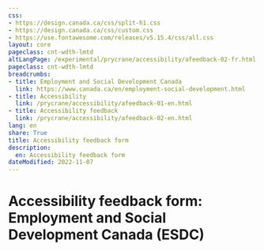 ```yaml
---
css:
- https://design.canada.ca/css/split-h1.css
- https://design.canada.ca/css/custom.css
- https://use.fontawesome.com/releases/v5.15.4/css/all.css
layout: core
pageclass: cnt-wdth-lmtd
altLangPage: /experimental/prycrane/accessibility/afeedback-02-fr.html
pageclass: cnt-wdth-lmtd
breadcrumbs:
- title: Employment and Social Development Canada
  link: https://www.canada.ca/en/employment-social-development.html
- title: Accessibility
  link: /prycrane/accessibility/afeedback-01-en.html  
- title: Accessibility feedback
  link: /prycrane/accessibility/afeedback-02-en.html
lang: en
share: True
title: Accessibility feedback form
description: 
  en: Accessibility feedback form 
dateModified: 2022-11-07
---
```

<h1 property="name" id="wb-cont" dir="ltr"><span class="stacked"><span>Accessibility feedback form</span>: <span>Employment and Social Development Canada (ESDC)</span></span></h1>
